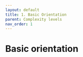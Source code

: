 ```yaml
---
layout: default
title: 1. Basic Orientation
parent: Complexity levels
nav_order: 1
---
```


# Basic orientation
